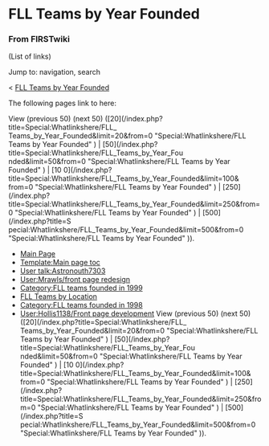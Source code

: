 # FLL Teams by Year Founded

### From FIRSTwiki

(List of links)

Jump to: navigation, search

&lt; [FLL Teams by Year
Founded](/index.php?title=FLL_Teams_by_Year_Founded&redirect=no "FLL Teams by
Year Founded" )  

The following pages link to here:

View (previous 50) (next 50) ([20](/index.php?title=Special:Whatlinkshere/FLL_
Teams_by_Year_Founded&limit=20&from=0 "Special:Whatlinkshere/FLL Teams by Year
Founded" ) | [50](/index.php?title=Special:Whatlinkshere/FLL_Teams_by_Year_Fou
nded&limit=50&from=0 "Special:Whatlinkshere/FLL Teams by Year Founded" ) | [10
0](/index.php?title=Special:Whatlinkshere/FLL_Teams_by_Year_Founded&limit=100&
from=0 "Special:Whatlinkshere/FLL Teams by Year Founded" ) | [250](/index.php?
title=Special:Whatlinkshere/FLL_Teams_by_Year_Founded&limit=250&from=0
"Special:Whatlinkshere/FLL Teams by Year Founded" ) | [500](/index.php?title=S
pecial:Whatlinkshere/FLL_Teams_by_Year_Founded&limit=500&from=0
"Special:Whatlinkshere/FLL Teams by Year Founded" )).

  * [Main Page](Main_Page "Main Page" )
  * [Template:Main page toc](Template:Main_page_toc "Template:Main page toc" )
  * [User talk:Astronouth7303](User_talk:Astronouth7303 "User talk:Astronouth7303" )
  * [User:Mrawls/front page redesign](User:Mrawls/front_page_redesign "User:Mrawls/front page redesign" )
  * [Category:FLL teams founded in 1999](Category:FLL_teams_founded_in_1999 "Category:FLL teams founded in 1999" )
  * [FLL Teams by Location](FLL_Teams_by_Location "FLL Teams by Location" )
  * [Category:FLL teams founded in 1998](Category:FLL_teams_founded_in_1998 "Category:FLL teams founded in 1998" )
  * [User:Hollis1138/Front page development](User:Hollis1138/Front_page_development "User:Hollis1138/Front page development" )
View (previous 50) (next 50) ([20](/index.php?title=Special:Whatlinkshere/FLL_
Teams_by_Year_Founded&limit=20&from=0 "Special:Whatlinkshere/FLL Teams by Year
Founded" ) | [50](/index.php?title=Special:Whatlinkshere/FLL_Teams_by_Year_Fou
nded&limit=50&from=0 "Special:Whatlinkshere/FLL Teams by Year Founded" ) | [10
0](/index.php?title=Special:Whatlinkshere/FLL_Teams_by_Year_Founded&limit=100&
from=0 "Special:Whatlinkshere/FLL Teams by Year Founded" ) | [250](/index.php?
title=Special:Whatlinkshere/FLL_Teams_by_Year_Founded&limit=250&from=0
"Special:Whatlinkshere/FLL Teams by Year Founded" ) | [500](/index.php?title=S
pecial:Whatlinkshere/FLL_Teams_by_Year_Founded&limit=500&from=0
"Special:Whatlinkshere/FLL Teams by Year Founded" )).

